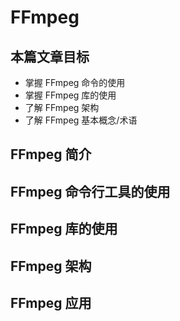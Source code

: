 # FFmpeg

## 本篇文章目标

- 掌握 FFmpeg 命令的使用
- 掌握 FFmpeg 库的使用
- 了解 FFmpeg 架构
- 了解 FFmpeg 基本概念/术语

## FFmpeg 简介

## FFmpeg 命令行工具的使用

## FFmpeg 库的使用

## FFmpeg 架构

## FFmpeg 应用
